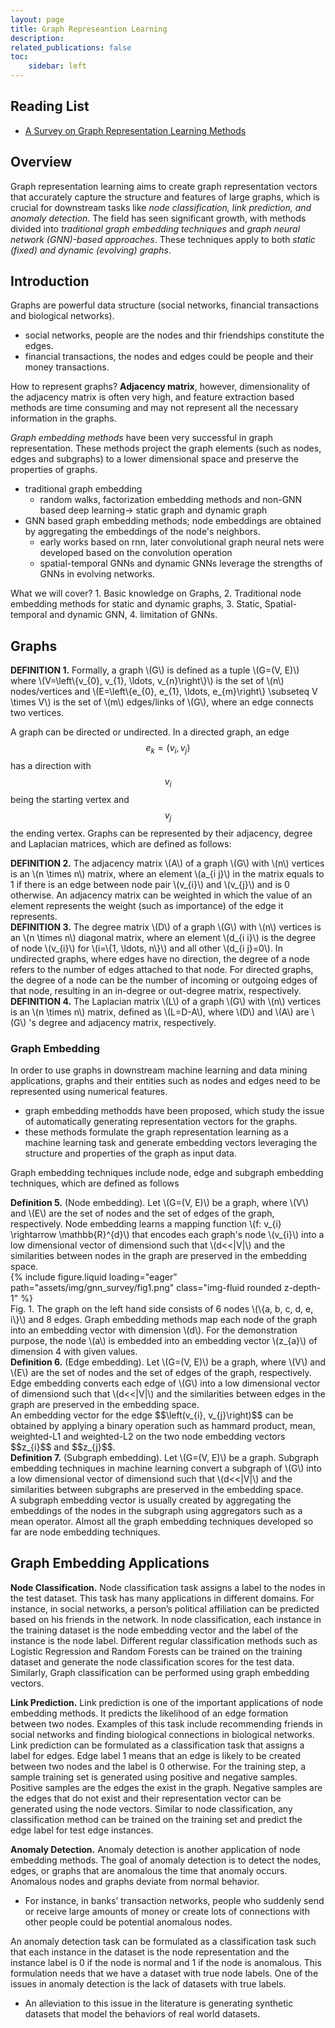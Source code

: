 ```yaml
---
layout: page
title: Graph Represeantion Learning
description: 
related_publications: false
toc:
    sidebar: left
---
```


## Reading List

- [A Survey on Graph Representation Learning Methods](https://arxiv.org/abs/2204.01855)

## Overview

Graph representation learning aims to create graph representation vectors that accurately capture the structure and features of large graphs, which is crucial for downstream tasks like *node classification, link prediction, and anomaly detection*. The field has seen significant growth, with methods divided into *traditional graph embedding techniques* and *graph neural network (GNN)-based approaches*. These techniques apply to both *static (fixed) and dynamic (evolving) graphs*. 

## Introduction

Graphs are powerful data structure (social networks, financial transactions and biological networks).
- social networks, people are the nodes and thir friendships constitute the edges.
- financial transactions, the nodes and edges could be people and their money transactions.

How to represent graphs? **Adjacency matrix**, however, dimensionality of the adjacency matrix is often very high, and feature extraction based methods are time consuming and may not represent all the necessary information in the graphs.

*Graph embedding methods* have been very successful in graph representation. These methods project the graph elements (such as nodes, edges and subgraphs) to a lower dimensional space and preserve the properties of graphs.
- traditional graph embedding
  - random walks, factorization embedding methods and non-GNN based deep learning&#8594; static graph and dynamic graph
- GNN based graph embedding methods; node embeddings are obtained by aggregating the embeddings of the node's neighbors.
  - early works based on rnn, later convolutional graph neural nets were developed based on the convolution operation
  - spatial-temporal GNNs and dynamic GNNs leverage the strengths of GNNs in evolving networks.
  
What we will cover? 1. Basic knowledge on Graphs, 2. Traditional node embedding methods for static and dynamic graphs, 3. Static, Spatial-temporal and dynamic GNN, 4. limitation of GNNs.
## Graphs
<div class="definition-box">
<b>DEFINITION 1.</b> Formally, a graph \(G\) is defined as a tuple \(G=(V, E)\) where \(V=\left\{v_{0}, v_{1}, \ldots, v_{n}\right\}\) is the set of \(n\) nodes/vertices
and \(E=\left\{e_{0}, e_{1}, \ldots, e_{m}\right\} \subseteq V \times V\) is the set of \(m\) edges/links of \(G\), where an edge connects two vertices.
</div>

A graph can be directed or undirected. In a directed graph, an edge $$e_{k}=\left(v_{i}, v_{j}\right)$$ has a direction with $$v_{i}$$ being the starting vertex and $$v_{j}$$ the ending vertex. Graphs can be represented by their adjacency, degree and Laplacian matrices, which are defined as follows:

<div class ="definition-box">
<b>DEFINITION 2.</b> The adjacency matrix \(A\) of a graph \(G\) with \(n\) vertices is an \(n \times n\) matrix, where an element \(a_{i j}\) in the
matrix equals to 1 if there is an edge between node pair \(v_{i}\) and \(v_{j}\) and is 0 otherwise. An adjacency matrix can be weighted
in which the value of an element represents the weight (such as importance) of the edge it represents.
</div>

<div class ="definition-box">
<b>DEFINITION 3.</b> The degree matrix \(D\) of a graph \(G\) with \(n\) vertices is an \(n \times n\) diagonal matrix, where an element \(d_{i i}\) is
the degree of node \(v_{i}\) for \(i=\{1, \ldots, n\}\) and all other \(d_{i j}=0\). In undirected graphs, where edges have no direction, the degree
of a node refers to the number of edges attached to that node. For directed graphs, the degree of a node can be the number of
incoming or outgoing edges of that node, resulting in an in-degree or out-degree matrix, respectively.
</div>

<div class ="definition-box">
<b>DEFINITION 4.</b> The Laplacian matrix \(L\) of a graph \(G\) with \(n\) vertices is an \(n \times n\) matrix, defined as \(L=D-A\), where \(D\) and \(A\) are \(G\) 's degree and adjacency matrix, respectively.
</div>

### Graph Embedding

In order to use graphs in downstream machine learning and data mining applications, graphs and their entities such as nodes and edges need to be represented using numerical features. 
  - graph embedding methodds have been proposed, which study the issue of automatically generating representation vectors for the graphs.
  - these methods formulate the graph representation learning as a machine learning task and generate embedding vectors leveraging the structure and properties of the graph as input data.

Graph embedding techniques include node, edge and subgraph embedding techniques, which are defined as follows

<div class ="definition-box">
<b>Definition 5.</b> (Node embedding). Let \(G=(V, E)\) be a graph, where \(V\) and \(E\) are the set of nodes and the set of edges of the graph, respectively. Node embedding learns a mapping function \(f: v_{i} \rightarrow \mathbb{R}^{d}\) that encodes each graph's node \(v_{i}\) into a
low dimensional vector of dimensiond such that \(d<<|V|\) and the similarities between nodes in the graph are preserved in the embedding space.
</div>
<div class="row mt-3">
    <div class="col-sm mt-3 mt-md-0">
        {% include figure.liquid loading="eager" path="assets/img/gnn_survey/fig1.png" class="img-fluid rounded z-depth-1" %}
    </div>
</div>
<div class="caption">
Fig. 1. The graph on the left hand side consists of 6 nodes \(\{a, b, c, d, e, i\}\) and 8 edges. Graph embedding methods map each node of
the graph into an embedding vector with dimension \(d\). For the demonstration purpose, the node \(a\) is embedded into an embedding
vector \(z_{a}\) of dimension 4 with given values.
</div>
<div class ="definition-box">
<b>Definition 6.</b> (Edge embedding). Let \(G=(V, E)\) be a graph, where \(V\) and \(E\) are the set of nodes and the set of edges of
the graph, respectively. Edge embedding converts each edge of \(G\) into a low dimensional vector of dimensiond such that
\(d<<|V|\) and the similarities between edges in the graph are preserved in the embedding space.
</div>
An embedding vector for the edge $$\left(v_{i}, v_{j}\right)$$ can be obtained by applying a binary operation such as hammard product, mean, weighted-L1 and weighted-L2 on the two node embedding vectors $$z_{i}$$ and $$z_{j}$$.
<div class ="definition-box">
<b>Definition 7.</b> (Subgraph embedding). Let \(G=(V, E)\) be a graph. Subgraph embedding techniques in machine learning convert a subgraph of \(G\) into a low dimensional vector of dimensiond such that \(d<<|V|\) and the similarities between subgraphs are preserved in the embedding space.
</div>
A subgraph embedding vector is usually created by aggregating the embeddings of the nodes in the subgraph using aggregators such as a mean operator. Almost all the graph embedding techniques developed so far are node embedding techniques.

## Graph Embedding Applications
**Node Classification.** Node classification task assigns a label to the nodes in the test dataset. This task has many applications in different domains. For instance, in social networks, a person’s political affiliation can be predicted based on his friends in the network. In node classification, each instance in the training dataset is the node embedding vector and the label of the instance is the node label. Different regular classification methods such as Logistic Regression and Random Forests can be trained on the training dataset and generate the node classification scores for the test data. Similarly, Graph classification can be performed using graph embedding vectors.

**Link Prediction.** Link prediction is one of the important applications of node embedding methods. It predicts the likelihood of an edge formation between two nodes. Examples of this task include recommending friends in social networks and finding biological connections in biological networks. Link prediction can be formulated as a classification task that assigns a label for edges. Edge label 1 means that an edge is likely to be created between two nodes and the label is 0 otherwise. For the training step, a sample training set is generated using positive and negative samples. Positive samples are the edges the exist in the graph. Negative samples are the edges that do not exist and their representation vector can be generated using the node vectors. Similar to node classification, any classification method can be trained on the training set and predict the edge label for test edge instances.

**Anomaly Detection.** Anomaly detection is another application of node embedding methods. The goal of anomaly detection is to detect the nodes, edges, or graphs that are anomalous the time that anomaly occurs. Anomalous nodes and graphs deviate from normal behavior. 
- For instance, in banks’ transaction networks, people who suddenly send or receive large amounts of money or create lots of connections with other people could be potential anomalous nodes.
  
An anomaly detection task can be formulated as a classification task such that each instance in the dataset is the node representation and the instance label is 0 if the node is normal and 1 if the node is anomalous. This formulation needs that we have a dataset with true node labels. One of the issues in anomaly detection is the lack of datasets with true labels.
- An alleviation to this issue in the literature is generating synthetic datasets that model the behaviors of real world datasets.
